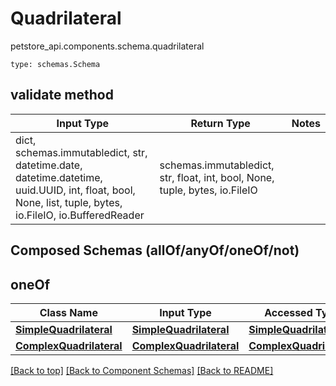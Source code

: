 # Quadrilateral
petstore_api.components.schema.quadrilateral
```
type: schemas.Schema
```

## validate method
Input Type | Return Type | Notes
------------ | ------------- | -------------
dict, schemas.immutabledict, str, datetime.date, datetime.datetime, uuid.UUID, int, float, bool, None, list, tuple, bytes, io.FileIO, io.BufferedReader | schemas.immutabledict, str, float, int, bool, None, tuple, bytes, io.FileIO |

## Composed Schemas (allOf/anyOf/oneOf/not)
## oneOf
Class Name | Input Type | Accessed Type | Description | Notes
---------- | ---------- | ------------- | ----------- | -----
[**SimpleQuadrilateral**](simple_quadrilateral.md) | [**SimpleQuadrilateral**](simple_quadrilateral.md) | [**SimpleQuadrilateral**](simple_quadrilateral.md) |  |
[**ComplexQuadrilateral**](complex_quadrilateral.md) | [**ComplexQuadrilateral**](complex_quadrilateral.md) | [**ComplexQuadrilateral**](complex_quadrilateral.md) |  |

[[Back to top]](#top) [[Back to Component Schemas]](../../../README.md#Component-Schemas) [[Back to README]](../../../README.md)
